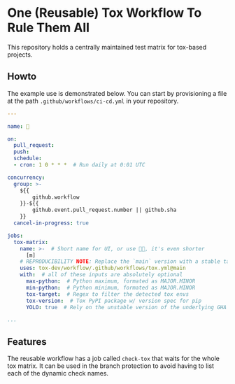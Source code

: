 # One (Reusable) Tox Workflow To Rule Them All

This repository holds a centrally maintained test matrix for tox-based
projects.

## Howto

The example use is demonstrated below. You can start by provisioning a
file at the path `.github/workflows/ci-cd.yml` in your repository.

```yaml
---

name: 🧪

on:
  pull_request:
  push:
  schedule:
  - cron: 1 0 * * *  # Run daily at 0:01 UTC

concurrency:
  group: >-
    ${{
        github.workflow
    }}-${{
        github.event.pull_request.number || github.sha
    }}
  cancel-in-progress: true

jobs:
  tox-matrix:
    name: >-  # Short name for UI, or use 🧑‍💻, it's even shorter
      [m]
    # REPRODUCIBILITY NOTE: Replace the `main` version with a stable tag
    uses: tox-dev/workflow/.github/workflows/tox.yml@main
    with:  # all of these inputs are absolutely optional
      max-python:  # Python maximum, formated as MAJOR.MINOR
      min-python:  # Python minimum, formated as MAJOR.MINOR
      tox-target:  # Regex to filter the detected tox envs
      tox-version:  # Tox PyPI package w/ version spec for pip
      YOLO: true  # Rely on the unstable version of the underlying GHA

...
```

## Features

The reusable workflow has a job called `check-tox` that waits for the
whole tox matrix. It can be used in the branch protection to avoid
having to list each of the dynamic check names.
